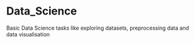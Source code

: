 # Data_Science
 Basic Data Science tasks like exploring datasets, preprocessing data and data visualisation

